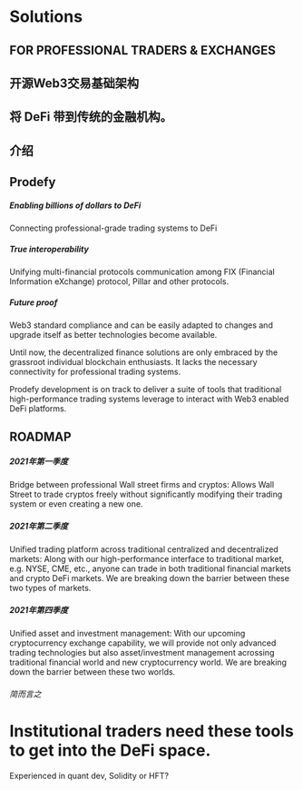 # Solutions

## FOR PROFESSIONAL TRADERS & EXCHANGES

## 开源Web3交易基础架构

## 将 DeFi 带到传统的金融机构。

## 介绍

## Prodefy

##### Enabling billions of dollars to DeFi

Connecting professional-grade trading systems to DeFi

##### True interoperability

Unifying multi-financial protocols communication among FIX (Financial Information eXchange) protocol, Pillar and other protocols.

##### Future proof

Web3 standard compliance and can be easily adapted to changes and upgrade itself as better technologies become available.

Until now, the decentralized finance solutions are only embraced by the grassroot individual blockchain enthusiasts. It lacks the necessary connectivity for professional trading systems.

Prodefy development is on track to deliver a suite of tools that traditional high-performance trading systems leverage to interact with Web3 enabled DeFi platforms.

## ROADMAP

##### 2021年第一季度

Bridge between professional Wall street firms and cryptos: Allows Wall Street to trade cryptos freely without significantly modifying their trading system or even creating a new one.

##### 2021年第二季度

Unified trading platform across traditional centralized and decentralized markets: Along with our high-performance interface to traditional market, e.g. NYSE, CME, etc., anyone can trade in both traditional financial markets and crypto DeFi markets. We are breaking down the barrier between these two types of markets.

##### 2021年第四季度

Unified asset and investment management: With our upcoming cryptocurrency exchange capability, we will provide not only advanced trading technologies but also asset/investment management acrossing traditional financial world and new cryptocurrency world. We are breaking down the barrier between these two worlds.

###### 简而言之

# Institutional traders need these tools to get into the DeFi space.

Experienced in quant dev, Solidity or HFT?

